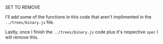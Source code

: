 SET TO REMOVE

I'll add some of the functions in this code that aren't implimented in the `../trees/binary.js` file.

Lastly, once I finish the `../trees/binary.js` code plus it's respective `spec` I will remove this. 
